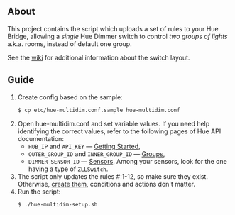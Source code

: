 ## About
This project contains the script which uploads a set of rules to your Hue Bridge, allowing a _single_ Hue Dimmer switch to control _two groups of lights_ a.k.a. rooms, instead of default one group.

See the [wiki](https://github.com/dtruebin/hue-multidim/wiki) for additional information about the switch layout.

## Guide
1. Create config based on the sample:
    ```bash
    $ cp etc/hue-multidim.conf.sample hue-multidim.conf
    ```
2. Open hue-multidim.conf and set variable values. If you need help identifying the correct values, refer to the following pages of Hue API documentation:
    - `HUB_IP` and `API_KEY` — [Getting Started](https://www.developers.meethue.com/documentation/getting-started),
    - `OUTER_GROUP_ID` and `INNER_GROUP_ID` — [Groups](https://www.developers.meethue.com/documentation/groups-api#21_get_all_groups),
    - `DIMMER_SENSOR_ID` — [Sensors](https://www.developers.meethue.com/documentation/sensors-api#51_get_all_sensors). Among your sensors, look for the one having a type of `ZLLSwitch`.
3. The script only updates the rules # 1-12, so make sure they exist. Otherwise, [create them](https://developers.meethue.com/documentation/rules-api#63_create_rule), conditions and actions don't matter.
4. Run the script:
    ```bash
    $ ./hue-multidim-setup.sh
    ```